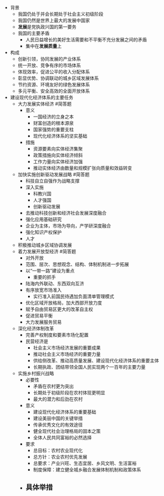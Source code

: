 - 背景
	- 我国仍处于并会长期处于社会主义初级阶段
	- 我国仍然是世界上最大的发展中国家
	- **发展**是党执政兴国的第一要务
	- 我国的主要矛盾
		- 人民日益增长的美好生活需要和不平衡不充分发展之间的矛盾
		- 集中在**发展质量**上
- 构成
	- 创新引领，协同发展的产业体系
	- 统一开放、竞争有序的市场体系
	- 体现效率，促进公平的收入分配体系
	- 彰显优势、协调联动的城乡区域发展体系
	- 节约资源、环境友好的绿色发展体系
	- 多元平衡、安全高效的全面开放体系
- 建设现代化经济体系的主要任务
	- 大力发展实体经济 #简答题
		- 意义
			- 一国经济的立身之本
			- 财富创造的根本源泉
			- 国家强势的重要支柱
			- 现代化经济体系的坚实基础
		- 措施
			- 资源要素向实体经济集聚
			- 政策措施向实体经济倾斜
			- 工作力量向实体经济加强
			- 推动实体经济由数量和规模扩张向质量和效益转变
	- 加快实施创新驱动发展战略 #简答题
		- 科技自立自强作为战略支撑
		- 深入实施
			- 科教兴国
			- 人才强国
			- 创新驱动发展
		- 去推动科技创新和经济社会发展深度融合
		- 强化应用基础研究
		- 企业为主体，市场为导向，产学研深度融合
		- 强化知识产权保护
		- 人才
	- 积极推动城乡区域协调发展
	- 着力发展开放型经济 #简答题
		- 对外开放
		- 范围、层次、思想观念、结构、体制机制进一步拓展
		- 以“一带一路”建设为重点
			- 重要的抓手
		- 陆海内外联动、东西双向互济
		- 有序放宽市场准入
			- 实行准入前国民待遇加负面清单管理模式
		- 优化区域开放格局，加大西部开放力度
		- 赋予自由贸易区更大的改革自主权
		- 促进贸易平衡
		- 大力发展服务贸易
	- 深化经济体制改革
		- 完善产权制度和要素市场化配置
		- 民营经济是
			- 社会主义市场经济发展的重要成果
			- 推动社会主义市场经济的重要力量
			- 供给侧改革、推动高质量发展、建设现代化经济体系的重要主体
			- 长期执政、团结带领全国人民实现两个一百年的主要力量
	- 实施乡村振兴战略
		- 必要性
			- 矛盾在农村更为突出
			- 长期处于初级阶段在农村体现更明显
			- 最大的潜力和后劲在农村
		- 意义
			- 建设现代化经济体系的重要基础
			- 建设美丽中国的关键举措
			- 传承优秀文化的有效途径
			- 健全现代社会治理格局的固本之策
			- 全体人民共同富裕的必然选择
		- 要求
			- 总目标：农村农业现代化
			- 总方针：农业农村优先发展
			- 总要求：产业兴旺、生态宜居、乡风文明、生活富裕
			- 制度保障：建立健全城乡融合发展体制机制和政策体系
		- 具体举措
			-